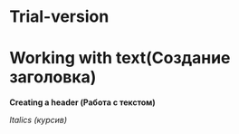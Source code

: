 # Trial-version

# Working with text(Создание заголовка)

**Creating a header  (Работа с текстом)**

*Italics (курсив)*
